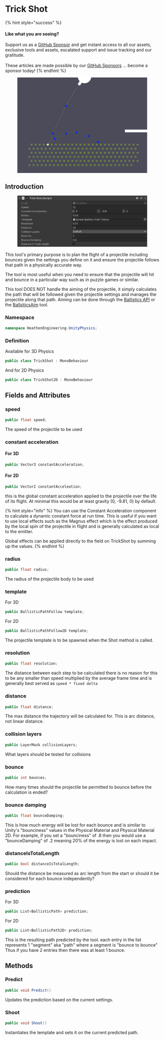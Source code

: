 # Trick Shot

{% hint style="success" %}
#### Like what you are seeing?

Support us as a [GitHub Sponsor](../../../where-to-buy/become-a-sponsor.md) and get instant access to all our assets, exclusive tools and assets, escalated support and issue tracking and our gratitude.\
\
These articles are made possible by our [GitHub Sponsors](../../../where-to-buy/become-a-sponsor.md) ... become a sponsor today!
{% endhint %}

<figure><img src="../../../.gitbook/assets/image (2) (4).png" alt=""><figcaption></figcaption></figure>

## Introduction

<figure><img src="../../../.gitbook/assets/image (1) (1) (1) (1) (1) (1) (1) (1) (1) (1) (1) (1).png" alt=""><figcaption></figcaption></figure>

This tool's primary purpose is to plan the flight of a projectile including bounces given the settings you define on it and ensure the projectile follows that path in a physically accurate way.

The tool is most useful when you need to ensure that the projectile will hit and bounce in a particular way such as in puzzle games or similar.

This tool DOES NOT handle the aiming of the projectile, it simply calculates the path that will be followed given the projectile settings and manages the projectile along that path. Aiming can be done through the [Ballistics API](../api/ballistics.md) or the [BallsiticsAim](ballistic-aim.md) tool.

### Namespace

```csharp
namespace HeathenEngineering.UnityPhysics;
```

### Definition

Available for 3D Physics

```csharp
public class TrickShot : MonoBehaviour
```

And for 2D Physics

```csharp
public class TrickShot2D : MonoBehaviour
```

## Fields and Attributes

### speed

```csharp
public float speed;
```

The speed of the projectile to be used

### constant acceleration

#### For 3D

```csharp
public Vector3 constantAcceleration;
```

#### For 2D

```csharp
public Vector2 constantAcceleation;
```

this is the global constant acceleration applied to the projectile over the life of its flight. At minimal this would be at least gravity (0, -9.81, 0) by default.

{% hint style="info" %}
You can use the Constant Acceleration component to calculate a dynamic constant force at run time. This is useful if you want to use local effects such as the Magnus effect which is the effect produced by the local spin of the projectile in flight and is generally calculated as local to the emitter.

Global effects can be applied directly to the field on TrickShot by summing up the values.
{% endhint %}

### radius

```csharp
public float radius;
```

The radius of the projectile body to be used

### template

For 3D

```csharp
public BallisticPathFollow template;
```

For 2D

```csharp
public BallisticPathFollow2D template;
```

The projectile template is to be spawned when the Shot method is called.

### resolution

```csharp
public float resolution;
```

The distance between each step to be calculated there is no reason for this to be any smaller than speed multiplied by the average frame time and is generally best served as `speed * fixed delta`

### distance

```csharp
public float distance;
```

The max distance the trajectory will be calculated for. This is arc distance, not linear distance.

### collision layers

```csharp
public LayerMask collisionLayers;
```

What layers should be tested for collisions

### bounce

```csharp
public int bounces;
```

How many times should the projectile be permitted to bounce before the calculation is ended?

### bounce damping

```csharp
public float bounceDamping;
```

This is how much energy will be lost for each bounce and is similar to Unity's "bounciness" values in the Physical Material and Physical Material 2D. For example, if you set a "bounciness" of .8 then you would use a "bounceDamping" of .2 meaning 20% of the energy is lost on each impact.

### distanceIsTotalLength

```csharp
public bool distanceIsTotalLength;
```

Should the distance be measured as arc length from the start or should it be considered for each bounce independently?

### prediction

For 3D

```csharp
public List<BallisticPath> prediction;
```

For 2D

```csharp
public List<BallisticPath2D> prediction;
```

This is the resulting path predicted by the tool. each entry in the list represents 1 "segment" aka "path" where a segment is "bounce to bounce" Thus if you have 2 entries then there was at least 1 bounce.

## Methods

### Predict

```csharp
public void Predict()
```

Updates the prediction based on the current settings.

### Shoot

```csharp
public void Shoot()
```

Instantiates the template and sets it on the current predicted path.
